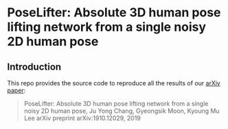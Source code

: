 # PoseLifter: Absolute 3D human pose lifting network from a single noisy 2D human pose

## Introduction
This repo provides the source code to reproduce all the results of our [arXiv paper](https://arxiv.org/abs/1910.12029):

> PoseLifter: Absolute 3D human pose lifting network from a single noisy 2D human pose,
> Ju Yong Chang, Gyeongsik Moon, Kyoung Mu Lee
> arXiv preprint arXiv:1910.12029, 2019

